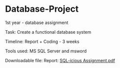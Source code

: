 # Database-Project
1st year - database assignment

Task: Create a functional database system

Timeline: Report + Coding - 3 weeks

Tools used: MS SQL Server and msword

Downloadable file:
Report: [SQL-icious Assignment.pdf](https://github.com/user-attachments/files/21289834/SQL-icious.Assignment.pdf)

